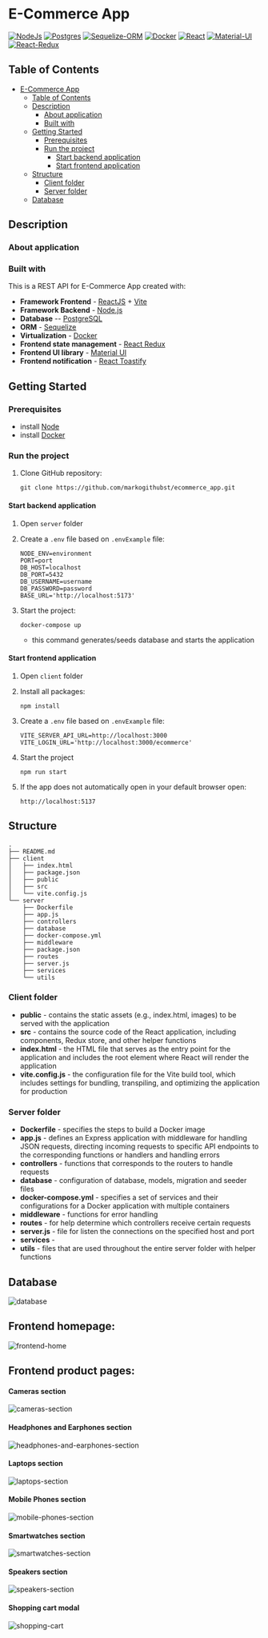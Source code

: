 # E-Commerce App

[NodeJs]: https://img.shields.io/badge/node.js-6DA55F?style=for-the-badge&logo=node.js&logoColor=white
[NodeJs-url]: https://nodejs.org/en/docs/
[Postgres]: https://img.shields.io/badge/postgres-%23316192.svg?style=for-the-badge&logo=postgresql&logoColor=white
[Postgres-url]: https://www.postgresql.org/docs/
[Sequelize-ORM]: https://img.shields.io/badge/Sequelize-52B0E7?style=for-the-badge&logo=Sequelize&logoColor=white
[Sequelize-url]: https://sequelize.org/
[Docker]: https://img.shields.io/badge/docker-%230db7ed.svg?style=for-the-badge&logo=docker&logoColor=white
[Docker-url]: https://docs.docker.com/
[React]: https://img.shields.io/badge/react-%2320232a.svg?style=for-the-badge&logo=react&logoColor=%2361DAFB
[React-url]: https://reactjs.org/
[Material-UI]: https://img.shields.io/badge/Material--UI-0081CB?style=for-the-badge&logo=material-ui&logoColor=white
[Material-UI-url]: https://mui.com/material-ui/getting-started/overview/
[React-Redux]: https://img.shields.io/badge/Redux-593D88?style=for-the-badge&logo=redux&logoColor=white
[React-Redux-url]: https://react-redux.js.org/introduction/getting-started

 [![NodeJs]][Nodejs-url] [![Postgres]][Postgres-url] [![Sequelize-ORM]][Sequelize-url] [![Docker]][Docker-url] [![React]][React-url] [![Material-UI]][Material-UI-url] [![React-Redux]][React-Redux-url]

## Table of Contents
- [E-Commerce App](#e-commerce-app)
  - [Table of Contents](#table-of-contents)
  - [Description](#description)
    - [About application](#about-application)
    - [Built with](#built-with)
  - [Getting Started](#getting-started)
    - [Prerequisites](#prerequisites)
    - [Run the project](#run-the-project)
      - [Start backend application](#start-backend-application)
      - [Start frontend application](#start-frontend-application)
  - [Structure](#structure)
    - [Client folder](#client-folder)
    - [Server folder](#server-folder)
  - [Database](#database)

## Description
### About application

### Built with
This is a REST API for E-Commerce App created with: 
- **Framework Frontend** - [ReactJS](https://reactjs.org/) + [Vite](https://vitejs.dev)  
- **Framework Backend** - [Node.js](https://nodejs.org/en/docs/)
- **Database** -- [PostgreSQL](https://www.postgresql.org/docs/) 
- **ORM** - [Sequelize](https://sequelize.org/docs/v6/)
- **Virtualization** - [Docker](https://docs.docker.com/)
- **Frontend state management** - [React Redux](https://react-redux.js.org)
- **Frontend UI library** - [Material UI](https://mui.com/)
- **Frontend notification** - [React Toastify](https://www.npmjs.com/package/react-toastify)

## Getting Started

### Prerequisites
- install [Node](https://nodejs.org/en/download/)
- install [Docker](https://www.docker.com/) 
### Run the project

1. Clone GitHub repository:
   ```
   git clone https://github.com/markogithubst/ecommerce_app.git
   ```


#### Start backend application

1. Open ```server``` folder

2. Create a `.env` file based on `.envExample` file:
    ```
    NODE_ENV=environment
    PORT=port
    DB_HOST=localhost
    DB_PORT=5432
    DB_USERNAME=username
    DB_PASSWORD=password
    BASE_URL='http://localhost:5173'
    ```
3. Start the project:
   ```
   docker-compose up
   ```
   - this command generates/seeds database and starts the application 


#### Start frontend application

1. Open ```client``` folder

2. Install all packages:
   ```
   npm install
   ```

3. Create a `.env` file based on `.envExample` file:
    ```
    VITE_SERVER_API_URL=http://localhost:3000
    VITE_LOGIN_URL='http://localhost:3000/ecommerce'
    ```
4. Start the project
    ```
    npm run start
    ```
4. If the app does not automatically open in your default browser open:
    ```
    http://localhost:5137
    ```
## Structure
```
.
├── README.md
├── client
│   ├── index.html
│   ├── package.json
│   ├── public
│   ├── src
│   └── vite.config.js
└── server
    ├── Dockerfile
    ├── app.js
    ├── controllers
    ├── database
    ├── docker-compose.yml
    ├── middleware
    ├── package.json
    ├── routes
    ├── server.js
    ├── services
    └── utils
```

### Client folder
- **public** - contains the static assets (e.g., index.html, images) to be served with the application
- **src** - contains the source code of the React application, including components, Redux store, and other helper functions
- **index.html** - the HTML file that serves as the entry point for the application and includes the root element where React will render the application
- **vite.config.js** - the configuration file for the Vite build tool, which includes settings for bundling, transpiling, and optimizing the application for production

### Server folder
- **Dockerfile** - specifies the steps to build a Docker image
- **app.js** - defines an Express application with middleware for handling JSON requests, directing incoming requests to specific API endpoints to the corresponding functions or handlers and handling errors
- **controllers** - functions that corresponds to the routers to handle requests
- **database** - configuration of database, models, migration and seeder files
- **docker-compose.yml** -  specifies a set of services and their configurations for a Docker application with multiple containers
- **middleware** - functions for error handling
- **routes** - for help determine which controllers receive certain requests
- **server.js** - file for listen the connections on the specified host and port
- **services** - 
- **utils** - files that are used throughout the entire server folder with helper functions

## Database
![database](./readme-images/db.png)

## Frontend homepage:
![frontend-home](./readme-images/frontend-home.png)

## Frontend product pages:
####  Cameras section
![cameras-section](./readme-images/cameras-section.png)

####  Headphones and Earphones section
![headphones-and-earphones-section](./readme-images/headphones-and-earphones-section.png)

####  Laptops section
![laptops-section](./readme-images/laptops-section.png)

#### Mobile Phones section
![mobile-phones-section](./readme-images/mobile-phones-section.png)

####  Smartwatches section
![smartwatches-section](./readme-images/smartwatches-section.png)

####  Speakers section
![speakers-section](./readme-images/speakers-section.png)

####  Shopping cart modal
![shopping-cart](./readme-images/shopping-cart.png)